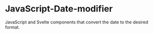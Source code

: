 # JavaScript-Date-modifier
JavaScript and Svelte components that convert the date to the desired format.

